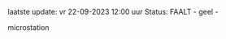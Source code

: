 laatste update: 
vr 22-09-2023 12:00   uur 
Status: FAALT - geel - 
<div class="service Y">microstation</div>